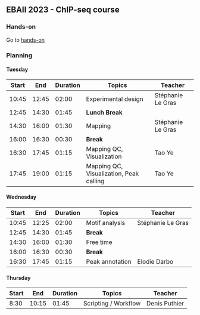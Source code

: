 ## EBAII 2023 - ChIP-seq course

### Hands-on
Go to [hands-on](hands-on/hands-on.html)

### Planning

#### Tuesday


| **Start** | **End** | **Duration** | **Topics** | **Teacher** |
| -------- | --------- | --------- | ----------- | ----------- |
| 10:45 | 12:45 | 02:00 | Experimental design | Stéphanie Le Gras |
| 12:45 | 14:30 | 01:45 | **Lunch Break** |  |
| 14:30 | 16:00 | 01:30 | Mapping | Stéphanie Le Gras |
| 16:00 | 16:30 | 00:30 | **Break** |  |
| 16:30 | 17:45 | 01:15 | Mapping QC, Visualization | Tao Ye |
| 17:45 | 19:00 | 01:15 | Mapping QC, Visualization, Peak calling | Tao Ye |


#### Wednesday


| **Start** | **End** | **Duration** | **Topics** | **Teacher** |
| -------- | --------- | --------- | ----------- | ----------- |
| 10:45 | 12:25 | 02:00 | Motif analysis | Stéphanie Le Gras |
| 12:45 | 14:30 | 01:45 | **Break** |  |
| 14:30 | 16:00 | 01:30 | Free time |
| 16:00 | 16:30 | 00:30 | **Break** |  |
| 16:30 | 17:45 | 01:15 | Peak annotation | Elodie Darbo|


#### Thursday


| **Start** | **End** | **Duration** | **Topics** | **Teacher** |
| -------- | --------- | --------- | ----------- | ----------- |
| 8:30 | 10:15 | 01:45 | Scripting / Workflow | Denis Puthier |
